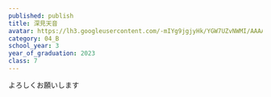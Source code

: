 ```yaml
---
published: publish
title: 深見天音
avatar: https://lh3.googleusercontent.com/-mIYg9jgjyHk/YGW7UZvNWMI/AAAAAAAAUsM/H5rIObZl4Qw4JGr12Bp_RPqftxybKsLEgCE0YBhgLKroEAL1OcqxZH7y8wBEH8vX3DQPo_cIpPs4kZBIKehY3bOm09nplMwhwlz9tFQs7J5k1voCto5z7AV3daUGBLanbR0-9qzwycPBE7_7x5Qx2CRvZptNG-b1ZhjNQMFQkHBYxEy0LdpPWYGaQwBxMSHnoLi9sXhjBpOO0u4h6fzGc3HvNj-gOPcXG6ZjKYujDpYizqqbJXJNAabfi6bKWS6MXpVmL465xDKYuUqoUwK1_syIXWjc53Jt5nMFwjmKeRhFgHJMZw8yvlImUwSVzcwfk_0tv6UitXotYqBKz2ydb3fBQNS8MVb6WBQEdgGxwjlDdJvRNUmxJ704O5rmhfshUrANVV-dOfoFXgosDuQB2ibOyQhQ7yGlcKJrsLR5yZrgrQteUAw8jzt6sTOHZDZqpN1-DXkycyCo5BEagv0PHrNcm8uq34zD8yJYNQMH-fql_4OP0968sOIWn3pI3kQLNdT5EKXilHEO77jIymfsLixH2fV04Tw3PPnBbdJfPYRkC4V-NpqHx0GwrES8EIjG9xVC9AEj4CvZhv70JQZkRNiFvSipHDcr-M2NWrzcg_XTzpZzynQ5QsqFZl46VGqixxCyDlLga_lNz2gSXMTfNiUGILjbSYVPK_v9o7UTP3nkgpHLi7WtxTXpXRWdLo5kkKqp58d7GFuS3Bw-qmaM-WtQPdVaASYbV24M-xHdleQvgsF5zT6lSTSnXbhgzUPrxBXRlCNXCS0NQ_PPeaXVWZucfmeY8BXh1-IVoMJf6loMG/IMG_7992_Original.jpg
category: 04_B
school_year: 3
year_of_graduation: 2023
class: 7
---
```

よろしくお願いします